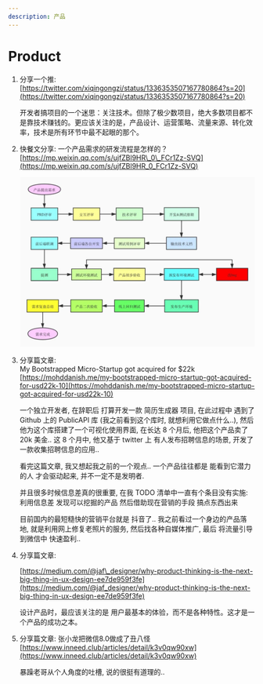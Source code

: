 ```yaml
---
description: 产品
---
```


# Product

1. 分享一个推:   
   [https://twitter.com/xiqingongzi/status/1336353507167780864?s=20](https://twitter.com/xiqingongzi/status/1336353507167780864?s=20)

   开发者搞项目的一个迷思：关注技术。但除了极少数项目，绝大多数项目都不是靠技术赚钱的。更应该关注的是，产品设计、运营策略、流量来源、转化效率，技术是所有环节中最不起眼的那个。

2. 快餐文分享: 一个产品需求的研发流程是怎样的？   
   [https://mp.weixin.qq.com/s/ujfZBl9HR\_0\_FCr1Zz-SVQ](https://mp.weixin.qq.com/s/ujfZBl9HR_0_FCr1Zz-SVQ)

   ![image-20210107192741718](../.gitbook/assets/image-20210107192741718.png)

3. 分享篇文章:   
   My Bootstrapped Micro-Startup got acquired for $22k   
   [https://mohddanish.me/my-bootstrapped-micro-startup-got-acquired-for-usd22k-10](https://mohddanish.me/my-bootstrapped-micro-startup-got-acquired-for-usd22k-10)

   一个独立开发者, 在辞职后 打算开发一款 简历生成器 项目, 在此过程中 遇到了 Github 上的 PublicAPI 库 \(我之前看到这个库时, 就想利用它做点什么..\), 然后他为这个库搭建了一个可视化使用界面, 在长达 8 个月后, 他把这个产品卖了 20k 美金.. 这 8 个月中, 他又基于 twitter 上 有人发布招聘信息的场景, 开发了一款收集招聘信息的应用..

   看完这篇文章, 我又想起我之前的一个观点.. 一个产品往往都是 能看到它潜力的人 才会驱动起来, 并不一定不是发明者.

   并且很多时候信息差真的很重要, 在我 TODO 清单中一直有个条目没有实施: 利用信息差 发现可以挖掘的产品 然后借助现在营销的手段 搞点东西出来

   目前国内的最短糙快的营销平台就是 抖音了.. 我之前看过一个身边的产品落地, 就是利用网上修复老照片的服务, 然后找各种自媒体推广, 最后 将流量引导到微信中 快速盈利..

4. 分享篇文章:

   [https://medium.com/@jaf\_designer/why-product-thinking-is-the-next-big-thing-in-ux-design-ee7de959f3fe](https://medium.com/@jaf_designer/why-product-thinking-is-the-next-big-thing-in-ux-design-ee7de959f3fe)

   设计产品时，最应该关注的是 用户最基本的体验，而不是各种特性。这才是一个产品的成功之本。

5. 分享篇文章: 张小龙把微信8.0做成了丑八怪 [https://www.inneed.club/articles/detail/k3v0qw90xw](https://www.inneed.club/articles/detail/k3v0qw90xw)

   暴躁老哥从个人角度的吐槽, 说的很挺有道理的..

